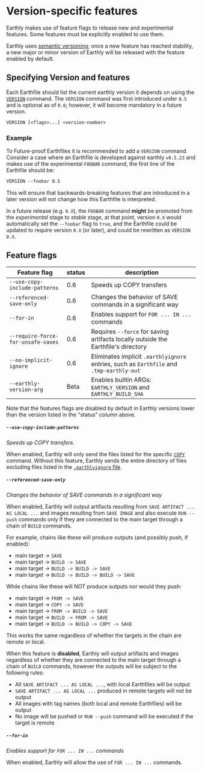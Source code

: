 # Version-specific features

Earthly makes use of feature flags to release new and experimental features.
Some features must be explicitly enabled to use them.

Earthly uses [semantic versioning](http://semver.org/); once a new feature
has reached stability, a new major or minor version of Earthly will be released with
the feature enabled by default.

## Specifying Version and features

Each Earthfile should list the current earthly version it depends on using the [`VERSION`](../earthfile/earthfile.md#version) command.
The `VERSION` command was first introduced under `0.5` and is optional as of `0.6`; however, it will become mandatory in a future version.

```Dockerfile
VERSION [<flags>...] <version-number>
```

### Example

To Future-proof Earthfiles it is recommended to add a `VERSION` command. Consider a case where an Earthfile is developed
against earthly `v0.5.23` and makes use of the experimental `FOOBAR` command, the first line of the Earthfile should be:

```Dockerfile
VERSION --foobar 0.5
```

This will ensure that backwards-breaking features that are introduced in a later version will not change how this Earthfile is interpreted.

In a future release (e.g. `0.X`), the `FOOBAR` command **might** be promoted from the _experimental_ stage to _stable_ stage,
at that point, version `0.X` would automatically set the `--foobar` flag to `true`, and the Earthfile could be updated
to require version `0.X` (or later), and could be rewritten as `VERSION 0.X`.

## Feature flags

| Feature flag | status | description |
| --- | --- | --- |
| `--use-copy-include-patterns` | 0.6 | Speeds up COPY transfers |
| `--referenced-save-only` | 0.6 | Changes the behavior of SAVE commands in a significant way |
| `--for-in` | 0.6 | Enables support for `FOR ... IN ...` commands |
| `--require-force-for-unsafe-saves` | 0.6 | Requires `--force` for saving artifacts locally outside the Earthfile's directory  |
| `--no-implicit-ignore` | 0.6 | Eliminates implicit `.earthlyignore` entries, such as `Earthfile` and `.tmp-earthly-out` |
| `--earthly-version-arg` | Beta | Enables builtin ARGs: `EARTHLY_VERSION` and `EARTHLY_BUILD_SHA` |

Note that the features flags are disabled by default in Earthly versions lower than the version listed in the "status" column above.

##### `--use-copy-include-patterns`

*Speeds up COPY transfers.*

When enabled, Earthly will only send the files listed for the specific [`COPY`](../earthfile/earthfile.md#copy) command.
Without this feature, Earthly sends the entire directory of files excluding files listed in the [`.earthlyignore` file](../earthfile/earthlyignore.md).

##### `--referenced-save-only`

*Changes the behavior of SAVE commands in a significant way*

When enabled, Earthly will output artifacts resulting from `SAVE ARTIFACT ... AS LOCAL ...` and images resulting from `SAVE IMAGE` and also execute `RUN --push` commands only if they are connected to the main target through a chain of `BUILD` commands.

For example, chains like these will produce outputs (and possibly push, if enabled):

* main target -> `SAVE`
* main target -> `BUILD -> SAVE`
* main target -> `BUILD -> BUILD -> SAVE`
* main target -> `BUILD -> BUILD -> BUILD -> SAVE`

While chains like these will NOT produce outputs nor would they push:

* main target -> `FROM -> SAVE`
* main target -> `COPY -> SAVE`
* main target -> `FROM -> BUILD -> SAVE`
* main target -> `BUILD -> FROM -> SAVE`
* main target -> `BUILD -> BUILD -> COPY -> SAVE`

This works the same regardless of whether the targets in the chain are remote or local.

When this feature is **disabled**, Earthly will output artifacts and images regardless of whether they are connected to the main target through a chain of `BUILD` commands, however the outputs will be subject to the following rules:

* All `SAVE ARTIFACT ... AS LOCAL ...`, with local Earthfiles will be output
* `SAVE ARTIFACT ... AS LOCAL ...` produced in remote targets will not be output
* All images with tag names (both local and remote Earthfiles) will be output
* No image will be pushed or `RUN --push` command will be executed if the target is remote

##### `--for-in`

*Enables support for `FOR ... IN ...` commands*

When enabled, Earthly will allow the use of `FOR ... IN ...` commands.
